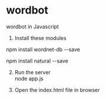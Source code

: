 # wordbot
wordbot in Javascript

1. Install these modules

npm install wordnet-db --save

npm install natural --save

2. Run the server  
node app.js

3. Open the index.html file in browser
